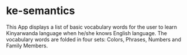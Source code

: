 # ke-semantics
This App displays a list of basic vocabulary words for the user to learn Kinyarwanda language when he/she knows English language. The vocabulary words are folded in four sets: Colors, Phrases, Numbers and Family Members.
